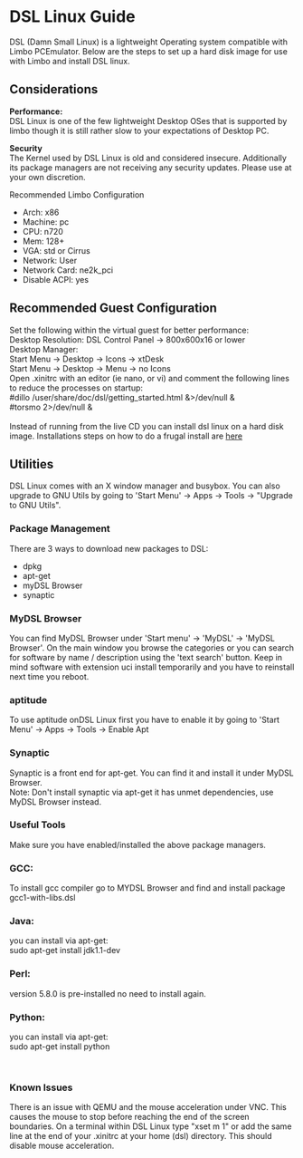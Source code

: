 # DSL Linux Guide  
  
DSL (Damn Small Linux) is a lightweight Operating system compatible with Limbo PCEmulator. Below are the steps to set up a hard disk image for use with Limbo and install DSL linux.  
  
  
## Considerations  
**Performance:**  
DSL Linux is one of the few lightweight Desktop OSes that is supported by limbo though it is still rather slow to your expectations of Desktop PC.  
  
**Security**  
The Kernel used by DSL Linux is old and considered insecure. Additionally its package managers are not receiving any security updates. Please use at your own discretion.  
    
Recommended Limbo Configuration​  
* Arch: x86
* Machine: pc
* CPU: n720
* Mem: 128+
* VGA: std or Cirrus
* Network: User
* ​Network Card: ne2k_pci
* Disable ACPI: yes
  
## Recommended Guest Configuration  
Set the following within the virtual guest for better performance:    
Desktop Resolution: DSL Control Panel -> 800x600x16 or lower  
Desktop Manager:  
    Start Menu -> Desktop -> Icons -> xtDesk  
    Start Menu -> Desktop -> Menu -> no Icons  
​Open .xinitrc with an editor (ie nano, or vi) and comment the following lines to reduce the processes on startup:  
​    #dillo /user/share/doc/dsl/getting_started.html &>/dev/null &  
    #torsmo 2>/dev/null &  
​  
Instead of running from the live CD you can install dsl linux on a hard disk image. Installations steps on how to do a frugal install are [here](http://damnsmalllinux.org/wiki/frugal_install.html)  
  
  
## Utilities
DSL Linux comes with an X window manager and busybox. You can also upgrade to GNU Utils by going to 'Start Menu' -> Apps -> Tools -> "Upgrade to GNU Utils".  
  
### Package Management  
There are 3 ways to download new packages to DSL:  
* dpkg
* apt-get
* myDSL Browser
* synaptic
  
### MyDSL Browser
You can find MyDSL Browser under 'Start menu' -> 'MyDSL' -> 'MyDSL Browser'. On the main window you browse the categories or you can search for software by name / description using the 'text search' button. Keep in mind software with extension uci install temporarily and you have to reinstall next time you reboot.  
  
### aptitude  
To use aptitude onDSL Linux first you have to enable it by going to 'Start Menu' -> Apps -> Tools -> Enable Apt  
  
### Synaptic  
Synaptic is a front end for apt-get. You can find it and install it under MyDSL Browser.  
Note: Don't install synaptic via apt-get it has unmet dependencies, use MyDSL Browser instead.  
  
### Useful Tools  
Make sure you have enabled/installed the above package managers.   
  
### GCC:  
To install gcc compiler go to MYDSL Browser and find and install package gcc1-with-libs.dsl  
  
### Java:  
​you can install via apt-get:  
sudo apt-get install jdk1.1-dev  
  
### Perl:  
version 5.8.0 is pre-installed no need to install again.  
  
### Python:  
​you can install via apt-get:  
sudo apt-get install python  
  
​  
### Known Issues  
There is an issue with QEMU and the mouse acceleration under VNC. This causes the mouse to stop before reaching the end of the screen boundaries. On a terminal within DSL Linux type "xset m 1" or add the same line at the end of your .xinitrc at your home (dsl) directory. This should disable mouse acceleration.  